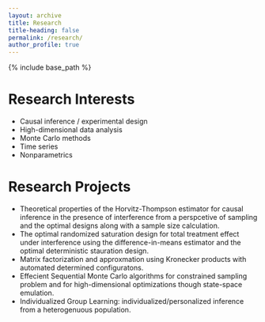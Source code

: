 ```yaml
---
layout: archive
title: Research 
title-heading: false 
permalink: /research/
author_profile: true
---
```


{% include base_path %}

Research Interests
=====
* Causal inference / experimental design
* High-dimensional data analysis
* Monte Carlo methods 
* Time series 
* Nonparametrics 

Research Projects 
=====
* Theoretical properties of the Horvitz-Thompson estimator for causal inference in the presence of interference from a perspcetive of sampling and the optimal designs along with a sample size calculation. 
* The optimal randomized saturation design for total treatment effect under interference using the difference-in-means estimator and the optimal deterministic stauration design.
* Matrix factorization and approxmation using Kronecker products with automated determined configuratons. 
* Effecient Sequential Monte Carlo algorithms for constrained sampling problem and for high-dimensional optimizations though state-space emulation. 
* Individualized Group Learning: individualized/personalized inference from a heterogenuous population. 